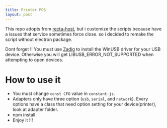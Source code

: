 ```yaml
---
title: Printer POS
layout: post
---
```


This repo adopts from [recta-host](https://github.com/adenvt/recta-host), but i customize the scripts because have a issues that service sometimes force close. so i decided to remake the script without electron package.

Dont forget !! You must use [Zadig](http://zadig.akeo.ie/) to install the WinUSB driver for your USB device.
Otherwise you will get LIBUSB_ERROR_NOT_SUPPORTED when attempting to open devices.

# How to use it
* You must change `const CFG` value in  `constant.js`. 
* Adapters only have three option (`usb`, `serial`, and `network`). Every options have a class that need option setting for your device(printer), look at adapter folder.
* npm install
* Enjoy it !!!
